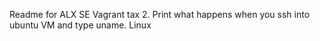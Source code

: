 Readme for ALX SE Vagrant tax 2. Print what happens when you ssh into ubuntu VM and type uname.
Linux
